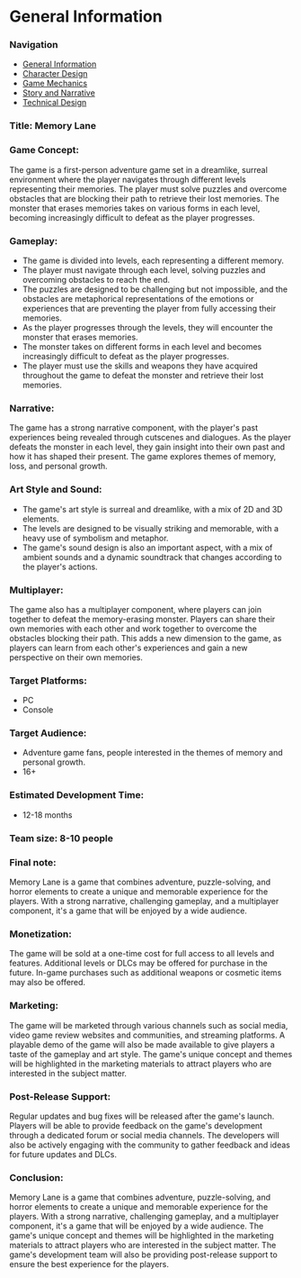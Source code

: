 # General Information
### Navigation
- [General Information](https://github.com/Alqw/action-adventure-docs/blob/main/README.md)
- [Character Design](https://github.com/Alqw/action-adventure-docs/blob/main/Character%20Design.md)
- [Game Mechanics](https://github.com/Alqw/action-adventure-docs/blob/main/Game%20Mechanics.md)
- [Story and Narrative](https://github.com/Alqw/action-adventure-docs/blob/main/Story%20and%20Narrative.md)
- [Technical Design](https://github.com/Alqw/action-adventure-docs/blob/main/Technical%20Design.md)

### Title: Memory Lane

### Game Concept:
The game is a first-person adventure game set in a dreamlike, surreal environment where the player navigates through different levels representing their memories. The player must solve puzzles and overcome obstacles that are blocking their path to retrieve their lost memories. The monster that erases memories takes on various forms in each level, becoming increasingly difficult to defeat as the player progresses.

### Gameplay:
- The game is divided into levels, each representing a different memory.
- The player must navigate through each level, solving puzzles and overcoming obstacles to reach the end.
- The puzzles are designed to be challenging but not impossible, and the obstacles are metaphorical representations of the emotions or experiences that are preventing the player from fully accessing their memories.
- As the player progresses through the levels, they will encounter the monster that erases memories.
- The monster takes on different forms in each level and becomes increasingly difficult to defeat as the player progresses.
- The player must use the skills and weapons they have acquired throughout the game to defeat the monster and retrieve their lost memories.

### Narrative:
The game has a strong narrative component, with the player's past experiences being revealed through cutscenes and dialogues. As the player defeats the monster in each level, they gain insight into their own past and how it has shaped their present. The game explores themes of memory, loss, and personal growth.

### Art Style and Sound:
- The game's art style is surreal and dreamlike, with a mix of 2D and 3D elements.
- The levels are designed to be visually striking and memorable, with a heavy use of symbolism and metaphor.
- The game's sound design is also an important aspect, with a mix of ambient sounds and a dynamic soundtrack that changes according to the player's actions.

### Multiplayer:
The game also has a multiplayer component, where players can join together to defeat the memory-erasing monster. Players can share their own memories with each other and work together to overcome the obstacles blocking their path. This adds a new dimension to the game, as players can learn from each other's experiences and gain a new perspective on their own memories.

### Target Platforms: 
- PC
- Console

### Target Audience:
- Adventure game fans, people interested in the themes of memory and personal growth.
- 16+

### Estimated Development Time:
- 12-18 months

### Team size: 8-10 people

### Final note:
Memory Lane is a game that combines adventure, puzzle-solving, and horror elements to create a unique and memorable experience for the players. With a strong narrative, challenging gameplay, and a multiplayer component, it's a game that will be enjoyed by a wide audience.

### Monetization:
The game will be sold at a one-time cost for full access to all levels and features. Additional levels or DLCs may be offered for purchase in the future. In-game purchases such as additional weapons or cosmetic items may also be offered.

### Marketing:
The game will be marketed through various channels such as social media, video game review websites and communities, and streaming platforms. A playable demo of the game will also be made available to give players a taste of the gameplay and art style. The game's unique concept and themes will be highlighted in the marketing materials to attract players who are interested in the subject matter.

### Post-Release Support:
Regular updates and bug fixes will be released after the game's launch. Players will be able to provide feedback on the game's development through a dedicated forum or social media channels. The developers will also be actively engaging with the community to gather feedback and ideas for future updates and DLCs.

### Conclusion:
Memory Lane is a game that combines adventure, puzzle-solving, and horror elements to create a unique and memorable experience for the players. With a strong narrative, challenging gameplay, and a multiplayer component, it's a game that will be enjoyed by a wide audience. The game's unique concept and themes will be highlighted in the marketing materials to attract players who are interested in the subject matter. The game's development team will also be providing post-release support to ensure the best experience for the players.
